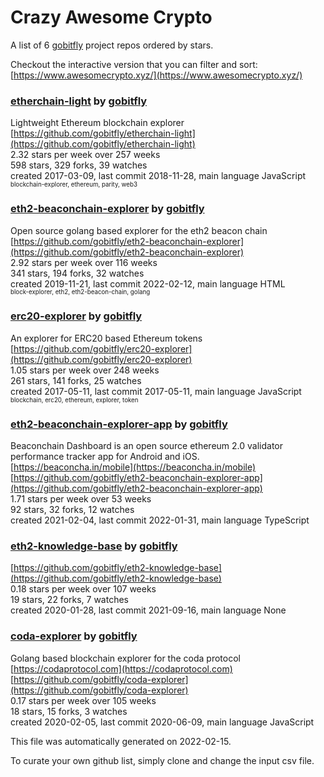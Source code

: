 # Crazy Awesome Crypto
A list of 6 [gobitfly](https://github.com/gobitfly) project repos ordered by stars.  

Checkout the interactive version that you can filter and sort: 
[https://www.awesomecrypto.xyz/](https://www.awesomecrypto.xyz/)  


### [etherchain-light](https://github.com/gobitfly/etherchain-light) by [gobitfly](https://github.com/gobitfly)  
Lightweight Ethereum blockchain explorer  
[https://github.com/gobitfly/etherchain-light](https://github.com/gobitfly/etherchain-light)  
2.32 stars per week over 257 weeks  
598 stars, 329 forks, 39 watches  
created 2017-03-09, last commit 2018-11-28, main language JavaScript  
<sub><sup>blockchain-explorer, ethereum, parity, web3</sup></sub>


### [eth2-beaconchain-explorer](https://github.com/gobitfly/eth2-beaconchain-explorer) by [gobitfly](https://github.com/gobitfly)  
Open source golang based explorer for the eth2 beacon chain  
[https://github.com/gobitfly/eth2-beaconchain-explorer](https://github.com/gobitfly/eth2-beaconchain-explorer)  
2.92 stars per week over 116 weeks  
341 stars, 194 forks, 32 watches  
created 2019-11-21, last commit 2022-02-12, main language HTML  
<sub><sup>block-explorer, eth2, eth2-beacon-chain, golang</sup></sub>


### [erc20-explorer](https://github.com/gobitfly/erc20-explorer) by [gobitfly](https://github.com/gobitfly)  
An explorer for ERC20 based Ethereum tokens  
[https://github.com/gobitfly/erc20-explorer](https://github.com/gobitfly/erc20-explorer)  
1.05 stars per week over 248 weeks  
261 stars, 141 forks, 25 watches  
created 2017-05-11, last commit 2017-05-11, main language JavaScript  
<sub><sup>blockchain, erc20, ethereum, explorer, token</sup></sub>


### [eth2-beaconchain-explorer-app](https://github.com/gobitfly/eth2-beaconchain-explorer-app) by [gobitfly](https://github.com/gobitfly)  
Beaconchain Dashboard is an open source ethereum 2.0 validator performance tracker app for Android and iOS.  
[https://beaconcha.in/mobile](https://beaconcha.in/mobile)  
[https://github.com/gobitfly/eth2-beaconchain-explorer-app](https://github.com/gobitfly/eth2-beaconchain-explorer-app)  
1.71 stars per week over 53 weeks  
92 stars, 32 forks, 12 watches  
created 2021-02-04, last commit 2022-01-31, main language TypeScript  


### [eth2-knowledge-base](https://github.com/gobitfly/eth2-knowledge-base) by [gobitfly](https://github.com/gobitfly)  
  
[https://github.com/gobitfly/eth2-knowledge-base](https://github.com/gobitfly/eth2-knowledge-base)  
0.18 stars per week over 107 weeks  
19 stars, 22 forks, 7 watches  
created 2020-01-28, last commit 2021-09-16, main language None  


### [coda-explorer](https://github.com/gobitfly/coda-explorer) by [gobitfly](https://github.com/gobitfly)  
Golang based blockchain explorer for the coda protocol  
[https://codaprotocol.com](https://codaprotocol.com)  
[https://github.com/gobitfly/coda-explorer](https://github.com/gobitfly/coda-explorer)  
0.17 stars per week over 105 weeks  
18 stars, 15 forks, 3 watches  
created 2020-02-05, last commit 2020-06-09, main language JavaScript  


This file was automatically generated on 2022-02-15.  

To curate your own github list, simply clone and change the input csv file.  